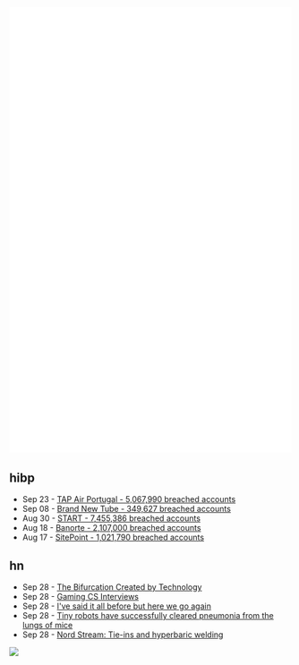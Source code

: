 ![Metrics](https://raw.githubusercontent.com/phixion/phixion/master/metrics.svg)

## hibp

<!--
for https://github.com/phixion/phixion/blob/main/.github/workflows/feeds.yml
-->
<!--START_SECTION:haveibeenpwnd-->
- Sep 23 - [TAP Air Portugal - 5,067,990 breached accounts](https://haveibeenpwned.com/PwnedWebsites#TAPAirPortugal)
- Sep 08 - [Brand New Tube - 349,627 breached accounts](https://haveibeenpwned.com/PwnedWebsites#BrandNewTube)
- Aug 30 - [START - 7,455,386 breached accounts](https://haveibeenpwned.com/PwnedWebsites#Start)
- Aug 18 - [Banorte - 2,107,000 breached accounts](https://haveibeenpwned.com/PwnedWebsites#Banorte)
- Aug 17 - [SitePoint - 1,021,790 breached accounts](https://haveibeenpwned.com/PwnedWebsites#SitePoint)
<!--END_SECTION:haveibeenpwnd-->

## hn

<!--
for https://github.com/phixion/phixion/blob/main/.github/workflows/feeds.yml
-->
<!--START_SECTION:hn-->
- Sep 28 - [The Bifurcation Created by Technology](https://wearenotsaved.com/2022/09/28/the-bifurcation-created-by-technology/)
- Sep 28 - [Gaming CS Interviews](https://transitivebullsh.it/gaming-cs-interviews)
- Sep 28 - [I've said it all before but here we go again](http://backreaction.blogspot.com/2022/09/ive-said-it-all-before-but-here-we-go.html)
- Sep 28 - [Tiny robots have successfully cleared pneumonia from the lungs of mice](https://www.nature.com/articles/s41563-022-01360-9)
- Sep 28 - [Nord Stream: Tie-ins and hyperbaric welding](https://www.wermac.org/nordstream/nordstream_part9.html)
<!--END_SECTION:hn-->

<!--
for https://yhype.me
-->
![](https://hit.yhype.me/github/profile?user_id=13013670)

